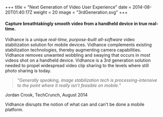 +++
title = "Next Generation of Video User Experience"
date = 2014-08-20T01:40:17Z
weight = 20
image = "3rdGeneration.svg"
+++
#### Capture breathtakingly smooth video from a handheld device in true real-time.
Vidhance is a unique *real-time, purpose-built all-software* video stabilization solution for mobile devices.
Vidhance complements existing stabilization technologies, thereby augmenting camera capabilities.
Vidhance removes unwanted wobbling and swaying that occurs in most videos shot on a handheld device.
Vidhance is a 3rd generation solution needed to propel widespread video clip sharing to the levels where still photo sharing is today.

>*“Generally speaking, image stabilization tech is processing-intensive to the point where it really isn’t feasible on mobile.”*

Jordan Crook, TechCrunch, August 2014

Vidhance disrupts the notion of what can and can't be done a mobile platform.
